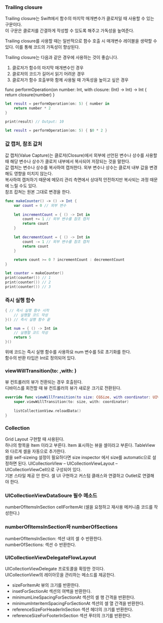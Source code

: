 ### Trailing closure
Trailing closure는 Swift에서 함수의 마지막 매개변수가 클로저일 때 사용할 수 있는 구문이다.<br>
이 구문은 클로저를 간결하게 작성할 수 있도록 해주고 가독성을 높여준다.<br>

Trailing closure를 사용할 때는 일반적으로 함수 호출 시 매개변수 레이블을 생략할 수 있다. 이를 통해 코드의 가독성이 향상된다.<br>

Trailing closure는 다음과 같은 경우에 사용하는 것이 좋습니다.<br>

1. 클로저가 함수의 마지막 매개변수인 경우
2. 클로저의 코드가 길어서 읽기 어려운 경우
3. 클로저가 함수 호출부와 함께 사용될 때 가독성을 높이고 싶은 경우

func performOperation(on number: Int, with closure: (Int) -> Int) -> Int {
    return closure(number)
}
```swift
let result = performOperation(on: 5) { number in
    return number * 2
}

print(result) // Output: 10

let result = performOperation(on: 5) { $0 * 2 }
```

### 값 캡처, 참조 값처
값 캡처(Value Capture)는 클로저(Closure)에서 외부에 선언된 변수나 상수를 사용할 때 해당 변수나 상수가 클로저 내부에서 복사되어 저장되는 것을 말한다.<br>
값 캡처는 변수나 상수를 복사하여 캡처한다. 외부 변수나 상수는 클로저 내부 값을 변경해도 영향을 미치지 않는다.<br>
복사하여 캡처하기 때문에 메모리 관리 측면에서 상대적 안전하지만 복사되는 과정 때문에 느릴 수도 있다.<br>
참조 캅쳐는 원본 그대로 변경을 한다.<br>

```swift
func makeCounter() -> () -> Int {
    var count = 0 // 외부 변수
    
    let incrementCount = { () -> Int in
        count += 1 // 외부 변수를 참조 캡처
        return count
    }
    
    let decrementCount = { () -> Int in
        count -= 1 // 외부 변수를 참조 캡처
        return count
    }
    
    return count >= 0 ? incrementCount : decrementCount
}

let counter = makeCounter()
print(counter()) // 1
print(counter()) // 2
print(counter()) // 3

```
### 즉시 실행 함수
```swift
{ // 즉시 실행 함수 시작
    // 실행할 코드 작성
}() // 즉시 실행 함수 끝
```
```swift
let num = { () -> Int in
    // 실행할 코드 작성
    return 5
}()

```
위에 코드는 즉시 실행 함수를 사용하요 num 변수를 5로 초기화를 한다.<br>
함수의 반환 타입은 Int로 정의되어 있다.<br>

### viewWillTransition(to: ,with: )
뷰 컨트롤러의 뷰가 전환되는 경우 호출된다.<br>
디바이스를 회전할 때 뷰 컨트롤러의 뷰가 새로운 크기로 전환된다.<br>
```swift
override func viewWillTransition(to size: CGSize, with coordinator: UIViewControllerTransitionCoordinator) {
    super.viewWillTransition(to: size, with: coordinator)
    
    listCollectionView.reloadData()
}
```

### Collection
Grid Layout 구현할 때 사용된다.<br>
하나의 항목을 Item 이라고 부른다. Item 표시하는 뷰을 셀이라고 부른다. TableView와 다르게 셀을 자동으로 추가한다.<br>
셀을 self-sizeing 설정이 필요하다면 size inspector 에서 size를 automatic으로 설정하면 된다.
UICollectionVIew – UICollectionViewLayout – UICollectionViewCell으로 구성되어 있다.<br>
기본 스타일 제공 안 한다. 셀 UI 구현하고 커스텀 클래스와 연결하고 Outlet로 연결해야 한다.<br>
 
 ### UICollectionViewDataSoure 필수 메소드
 numberOfItemsInSection
 cellForItemAt (셀을 요청하고 재사용 메커니즘 코드를 작성한다.)

### numberOfItemsInSection와 numberOfSections 
numberOfItemsInSection: 섹션 내의 셀 수 반환한다.<br>
numberOfSections: 섹션 수 반환한다.<br>

### UICollectionViewDelegateFlowLayout
UICollectionViewDelegate 프로토콜을 확장한 것이다.<br> 
UICollectionView의 레이아웃을 관리하는 메소드를 제공한다.<br>
- sizeForItemAt 뷰의 크기를 반환한다.
- insetForSectionAt 섹션의 여백을 반환한다.
- minimumLineSpacingForSectionAt 섹션의 셀 행 간격을 반환한다.
- minimumInteritemSpacingForSectionAt 섹션의 셀 열 간격을 반환한다.
- referenceSizeForHeaderInSection 섹션 헤더의 크기를 반환한다.
- referenceSizeForFooterInSection 섹션 푸터의 크기를 반환한다.
